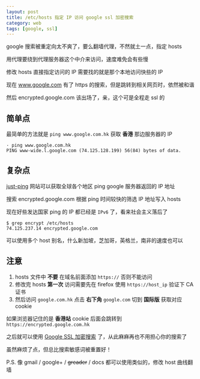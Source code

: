 ```yaml
---
layout: post
title: /etc/hosts 指定 IP 访问 google ssl 加密搜索
category: web
tags: [google, ssl]
---
```


google 搜索被重定向太不爽了，要么翻墙代理，不然就土一点，指定 hosts

用代理要绕到代理服务器这个中介来访问，速度难免会有些慢

修改 hosts 直接指定访问的 IP 需要找的就是那个本地访问快些的 IP

现在 www.google.com 有了 https 的搜索，但是跳转到相关网页时，依然被和谐

然后 encrypted.google.com 该出场了，亲，这个可是全程走 ssl 的

## 简单点

最简单的方法就是 `ping www.google.com.hk` 获取 **香港** 那边服务器的 IP

    · ping www.google.com.hk
    PING www-wide.l.google.com (74.125.128.199) 56(84) bytes of data.

## 复杂点

[just-ping](http://www.just-ping.com) 网站可以获取全球各个地区 ping google 服务器返回的 IP 地址

搜索 encrypted.google.com 根据 ping 时间较快的筛选 IP 地址写入 hosts

现在好些发达国家 ping 的 IP 都已经是 `IPv6` 了，看来社会主义落后了

    $ grep encrypt /etc/hosts
    74.125.237.14 encrypted.google.com

可以使用多个 host 别名，什么新加坡，芝加哥，英格兰，南非的速度也可以

## 注意

1. hosts 文件中 **不要** 在域名前面添加 `https://` 否则不能访问
2. 修改完 hosts **第一次** 访问需要先在 firefox 使用 `https://host_ip` 验证下 CA 证书
3. 然后访问 `google.com.hk` 点击 **右下角** `google.com` 切到 **国际版** 获取对应 cookie

如果浏览器记住的是 **香港站** cookie 后面会跳转到 `https://encrypted.google.com.hk`

之后就可以使用 [Google SSL 加密搜索](https://encrypted.google.com) 了，从此麻麻再也不用担心你的搜索了

虽然麻烦了点，但总比搜索敏感词被重置好！

P.S. 像 gmail / google+ / ~~greader~~ / docs 都可以使用类似的，修改 host 曲线翻墙



